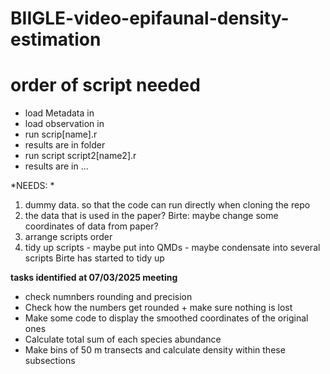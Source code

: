 # BIIGLE-video-epifaunal-density-estimation


# order of script needed 
- load Metadata in
- load observation in
- run scrip[name].r
- results are in folder
- run script script2[name2].r
- results are in ...


*NEEDS: *
1) dummy data. so that the code can run directly when cloning the repo
2) the data that is used in the paper? Birte: maybe change some coordinates of data from paper?
3) arrange scripts order 
4) tidy up scripts - maybe put into QMDs - maybe condensate into several scripts Birte has started to tidy up 

**tasks identified at 07/03/2025 meeting**
- check numnbers rounding and precision 
- Check how the numbers get rounded + make sure nothing is lost 
- Make some code to display the smoothed coordinates of the original ones 
- Calculate total sum of each species abundance 
- Make bins of 50 m transects and calculate density within these subsections 
